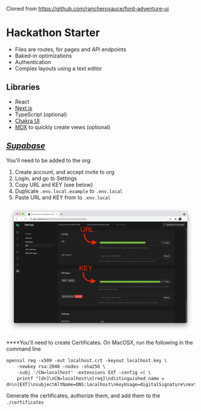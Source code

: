 Cloned from https://github.com/rancherosauce/ford-adventure-ui

# Hackathon Starter

- Files are routes, for pages and API endpoints
- Baked-in optimizations
- Authentication
- Complex layouts using a text editor

## Libraries

- React
- [Next.js](https://nextjs.org/docs/getting-started)
- TypeScript (optional)
- [Chakra UI](https://chakra-ui.com/)
- [MDX](https://mdxjs.com/) to quickly create views (optional)

## _[Supabase](https://supabase.io/)_

You'll need to be added to the org:

1. Create account, and accept invite to org
1. Login, and go to Settings
1. Copy URL and KEY (see below)
1. Duplicate `.env.local.example` to `.env.local`
1. Paste URL and KEY from to `.env.local`

![Url and Key](/public/keyURL.png?raw=true)

\*\*\*\*You'll need to create Certificates. On MacOSX, run the following in the command line

```
openssl req -x509 -out localhost.crt -keyout localhost.key \
    -newkey rsa:2048 -nodes -sha256 \
    -subj '/CN=localhost' -extensions EXT -config <( \
    printf "[dn]\nCN=localhost\n[req]\ndistinguished_name = dn\n[EXT]\nsubjectAltName=DNS:localhost\nkeyUsage=digitalSignature\nextendedKeyUsage=serverAuth")
```

Generate the certificates, authorize them, and add them to the `./certificates`
